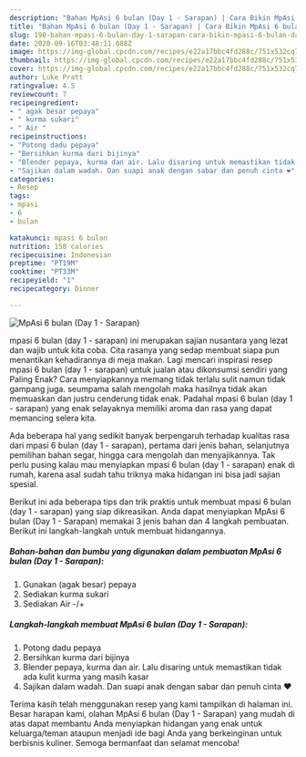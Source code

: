 ```yaml
---
description: "Bahan MpAsi 6 bulan (Day 1 - Sarapan) | Cara Bikin MpAsi 6 bulan (Day 1 - Sarapan) Yang Enak Dan Mudah"
title: "Bahan MpAsi 6 bulan (Day 1 - Sarapan) | Cara Bikin MpAsi 6 bulan (Day 1 - Sarapan) Yang Enak Dan Mudah"
slug: 190-bahan-mpasi-6-bulan-day-1-sarapan-cara-bikin-mpasi-6-bulan-day-1-sarapan-yang-enak-dan-mudah
date: 2020-09-16T03:48:11.088Z
image: https://img-global.cpcdn.com/recipes/e22a17bbc4fd288c/751x532cq70/mpasi-6-bulan-day-1-sarapan-foto-resep-utama.jpg
thumbnail: https://img-global.cpcdn.com/recipes/e22a17bbc4fd288c/751x532cq70/mpasi-6-bulan-day-1-sarapan-foto-resep-utama.jpg
cover: https://img-global.cpcdn.com/recipes/e22a17bbc4fd288c/751x532cq70/mpasi-6-bulan-day-1-sarapan-foto-resep-utama.jpg
author: Luke Pratt
ratingvalue: 4.5
reviewcount: 7
recipeingredient:
- " agak besar pepaya"
- " kurma sukari"
- " Air "
recipeinstructions:
- "Potong dadu pepaya"
- "Bersihkan kurma dari bijinya"
- "Blender pepaya, kurma dan air. Lalu disaring untuk memastikan tidak ada kulit kurma yang masih kasar"
- "Sajikan dalam wadah. Dan suapi anak dengan sabar dan penuh cinta ❤️"
categories:
- Resep
tags:
- mpasi
- 6
- bulan

katakunci: mpasi 6 bulan 
nutrition: 158 calories
recipecuisine: Indonesian
preptime: "PT19M"
cooktime: "PT33M"
recipeyield: "1"
recipecategory: Dinner

---
```



![MpAsi 6 bulan (Day 1 - Sarapan)](https://img-global.cpcdn.com/recipes/e22a17bbc4fd288c/751x532cq70/mpasi-6-bulan-day-1-sarapan-foto-resep-utama.jpg)


mpasi 6 bulan (day 1 - sarapan) ini merupakan sajian nusantara yang lezat dan wajib untuk kita coba. Cita rasanya yang sedap membuat siapa pun menantikan kehadirannya di meja makan.
Lagi mencari inspirasi resep mpasi 6 bulan (day 1 - sarapan) untuk jualan atau dikonsumsi sendiri yang Paling Enak? Cara menyiapkannya memang tidak terlalu sulit namun tidak gampang juga. seumpama salah mengolah maka hasilnya tidak akan memuaskan dan justru cenderung tidak enak. Padahal mpasi 6 bulan (day 1 - sarapan) yang enak selayaknya memiliki aroma dan rasa yang dapat memancing selera kita.

Ada beberapa hal yang sedikit banyak berpengaruh terhadap kualitas rasa dari mpasi 6 bulan (day 1 - sarapan), pertama dari jenis bahan, selanjutnya pemilihan bahan segar, hingga cara mengolah dan menyajikannya. Tak perlu pusing kalau mau menyiapkan mpasi 6 bulan (day 1 - sarapan) enak di rumah, karena asal sudah tahu triknya maka hidangan ini bisa jadi sajian spesial.




Berikut ini ada beberapa tips dan trik praktis untuk membuat mpasi 6 bulan (day 1 - sarapan) yang siap dikreasikan. Anda dapat menyiapkan MpAsi 6 bulan (Day 1 - Sarapan) memakai 3 jenis bahan dan 4 langkah pembuatan. Berikut ini langkah-langkah untuk membuat hidangannya.

<!--inarticleads1-->

##### Bahan-bahan dan bumbu yang digunakan dalam pembuatan MpAsi 6 bulan (Day 1 - Sarapan):

1. Gunakan  (agak besar) pepaya
1. Sediakan  kurma sukari
1. Sediakan  Air -/+




<!--inarticleads2-->

##### Langkah-langkah membuat MpAsi 6 bulan (Day 1 - Sarapan):

1. Potong dadu pepaya
1. Bersihkan kurma dari bijinya
1. Blender pepaya, kurma dan air. Lalu disaring untuk memastikan tidak ada kulit kurma yang masih kasar
1. Sajikan dalam wadah. Dan suapi anak dengan sabar dan penuh cinta ❤️




Terima kasih telah menggunakan resep yang kami tampilkan di halaman ini. Besar harapan kami, olahan MpAsi 6 bulan (Day 1 - Sarapan) yang mudah di atas dapat membantu Anda menyiapkan hidangan yang enak untuk keluarga/teman ataupun menjadi ide bagi Anda yang berkeinginan untuk berbisnis kuliner. Semoga bermanfaat dan selamat mencoba!
